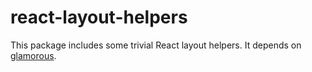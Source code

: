 # react-layout-helpers

This package includes some trivial React layout helpers. It depends on [glamorous](https://glamorous.rocks).

